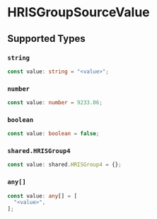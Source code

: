 # HRISGroupSourceValue


## Supported Types

### `string`

```typescript
const value: string = "<value>";
```

### `number`

```typescript
const value: number = 9233.06;
```

### `boolean`

```typescript
const value: boolean = false;
```

### `shared.HRISGroup4`

```typescript
const value: shared.HRISGroup4 = {};
```

### `any[]`

```typescript
const value: any[] = [
  "<value>",
];
```


